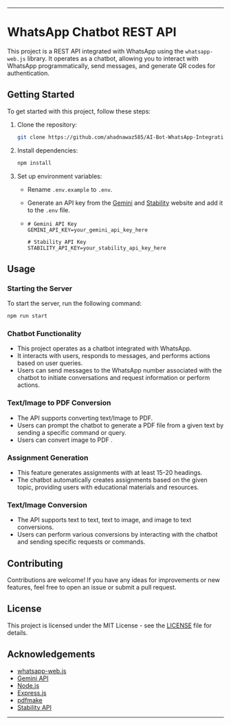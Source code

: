 

---

# WhatsApp Chatbot REST API

This project is a REST API integrated with WhatsApp using the `whatsapp-web.js` library. It operates as a chatbot, allowing you to interact with WhatsApp programmatically, send messages, and generate QR codes for authentication.

## Getting Started

To get started with this project, follow these steps:

1. Clone the repository:
    ```bash
    git clone https://github.com/ahadnawaz585/AI-Bot-WhatsApp-Integration-REST-API
    ```

2. Install dependencies:
    ```bash
    npm install
    ```

3. Set up environment variables:
   - Rename `.env.example` to `.env`.
   - Generate an API key from the [Gemini](https://gemini.google.com/app)  and [Stability](https://stability.ai/news/api-platform-for-stability-ai) website and add it to the `.env` file.
  
   - ```dotenv
     # Gemini API Key
     GEMINI_API_KEY=your_gemini_api_key_here

     # Stability API Key
     STABILITY_API_KEY=your_stability_api_key_here
     ```

## Usage

### Starting the Server

To start the server, run the following command:
```bash
npm run start
```

### Chatbot Functionality

- This project operates as a chatbot integrated with WhatsApp.
- It interacts with users, responds to messages, and performs actions based on user queries.
- Users can send messages to the WhatsApp number associated with the chatbot to initiate conversations and request information or perform actions.

### Text/Image to PDF Conversion

- The API supports converting text/Image to PDF.
- Users can prompt the chatbot to generate a PDF file from a given text by sending a specific command or query.
- Users can convert image to PDF .

### Assignment Generation

- This feature generates assignments with at least 15-20 headings.
- The chatbot automatically creates assignments based on the given topic, providing users with educational materials and resources.

### Text/Image Conversion

- The API supports text to text, text to image, and image to text conversions.
- Users can perform various conversions by interacting with the chatbot and sending specific requests or commands.

## Contributing

Contributions are welcome! If you have any ideas for improvements or new features, feel free to open an issue or submit a pull request.

## License

This project is licensed under the MIT License - see the [LICENSE](LICENSE) file for details.

## Acknowledgements

- [whatsapp-web.js](https://github.com/pedroslopez/whatsapp-web.js)
- [Gemini API](https://gemini.google.com/app)
- [Node.js](https://nodejs.org/)
- [Express.js](https://expressjs.com/)
- [pdfmake](https://www.npmjs.com/package/pdfmake)
- [Stability API](https://stability.ai/news/api-platform-for-stability-ai)

---

